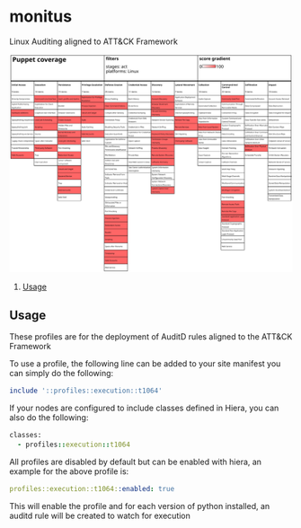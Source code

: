 # monitus
Linux Auditing aligned to ATT&amp;CK Framework

![](https://github.com/brachera/monitus/blob/master/Puppet_coverage.svg)

1. [Usage](#usage)

## Usage
These profiles are for the deployment of AuditD rules aligned to the ATT&CK Framework

To use a profile, the following line can be added to your site manifest you can simply do the following:

```ruby
include '::profiles::execution::t1064'
```

If your nodes are configured to include classes defined in Hiera, you can also do the following:

```ruby
classes:
  - profiles::execution::t1064
```

All profiles are disabled by default but can be enabled with hiera, an example for the above profile is:

```yaml
profiles::execution::t1064::enabled: true
```

This will enable the profile and for each version of python installed, an auditd rule will be created to watch for execution

